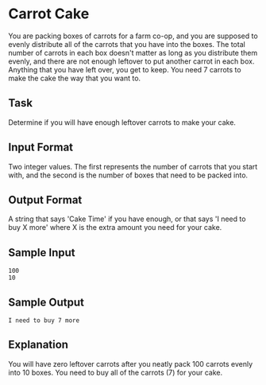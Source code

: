# Carrot Cake

You are packing boxes of carrots for a farm co-op, and you are supposed to evenly distribute all of the carrots that you have into the boxes.
The total number of carrots in each box doesn't matter as long as you distribute them evenly, and there are not enough leftover to put another carrot in each box. Anything that you have left over, you get to keep.
You need 7 carrots to make the cake the way that you want to.

## Task

Determine if you will have enough leftover carrots to make your cake.

## Input Format

Two integer values. The first represents the number of carrots that you start with, and the second is the number of boxes that need to be packed into.

## Output Format

A string that says 'Cake Time' if you have enough, or that says 'I need to buy X more' where X is the extra amount you need for your cake.

## Sample Input

```=
100
10
```

## Sample Output

```=
I need to buy 7 more
```

## Explanation

You will have zero leftover carrots after you neatly pack 100 carrots evenly into 10 boxes. You need to buy all of the carrots (7) for your cake.
